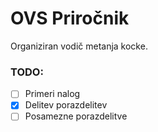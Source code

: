 # OVS Priročnik

Organiziran vodič metanja kocke.

### TODO:

- [ ] Primeri nalog
- [x] Delitev porazdelitev
- [ ] Posamezne porazdelitve